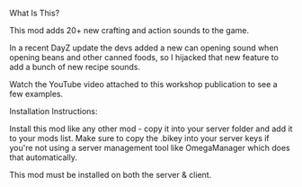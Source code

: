 What Is This?

This mod adds 20+ new crafting and action sounds to the game.

In a recent DayZ update the devs added a new can opening sound when opening beans and other canned foods, so I hijacked that new feature to add a bunch of new recipe sounds.

Watch the YouTube video attached to this workshop publication to see a few examples.

Installation Instructions:

Install this mod like any other mod - copy it into your server folder and add it to your mods list. Make sure to copy the .bikey into your server keys if you're not using a server management tool like OmegaManager which does that automatically.

This mod must be installed on both the server & client.